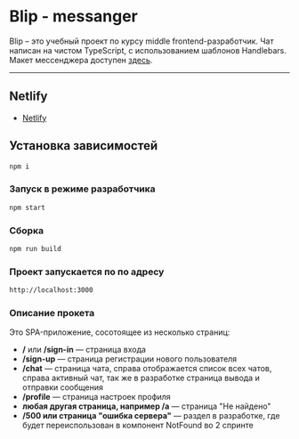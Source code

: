 # Blip - messanger

Blip – это учебный проект по курсу middle frontend-разработчик. Чат написан на чистом TypeScript, с использованием шаблонов Handlebars. Макет мессенджера доступен [здесь](<https://www.figma.com/design/77WI5evsOvhJ9quzsnpPOy/Chat_external_link-(Copy)?node-id=0-1&p=f&t=NAcIR5bPCp7cBiiw-0>).

---

## Netlify

- [Netlify](https://)

## Установка зависимостей

```sh
npm i
```

### Запуск в режиме разработчика

```sh
npm start
```

### Сборка

```sh
npm run build
```

### Проект запускается по по адресу

```sh
http://localhost:3000
```

### Описание прокета

Это SPA-приложение, сосотоящее из несколько страниц:

- **/** или **/sign-in** — страница входа
- **/sign-up** — страница регистрации нового пользователя
- **/chat** — страница чата, справа отображается список всех чатов, справа активный чат, так же в разработке страница вывода и отправки сообщения
- **/profile** — страница настроек профиля
- **любая другая страница, например /a** — страница "Не найдено"
- **/500 или страница "ошибка сервера"** — раздел в разработке, где будет переиспользован в компонент NotFound во 2 спринте

